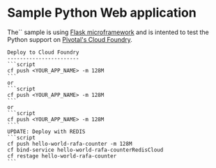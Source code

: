 Sample Python Web application
=============================

The`` sample is using [Flask microframework](http://flask.pocoo.org/) and is intented to test the Python support on [Pivotal's Cloud Foundry](https://run.pivotal.io/).
`````
Deploy to Cloud Foundry
-----------------------
```script
cf push <YOUR_APP_NAME> -m 128M
```
or
```script
cf push <YOUR_APP_NAME> -m 128M
```
or
```script
cf push <YOUR_APP_NAME> -m 128M
````
UPDATE: Deploy with REDIS
```script
cf push hello-world-rafa-counter -m 128M
cf bind-service hello-world-rafa-counterRedisCloud
cf restage hello-world-rafa-counter
```
